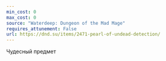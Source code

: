 ```yaml
---
min_cost: 0
max_cost: 0
source: "Waterdeep: Dungeon of the Mad Mage"
requires_attunement: False
url: https://dnd.su/items/2471-pearl-of-undead-detection/
---
```


Чудесный предмет